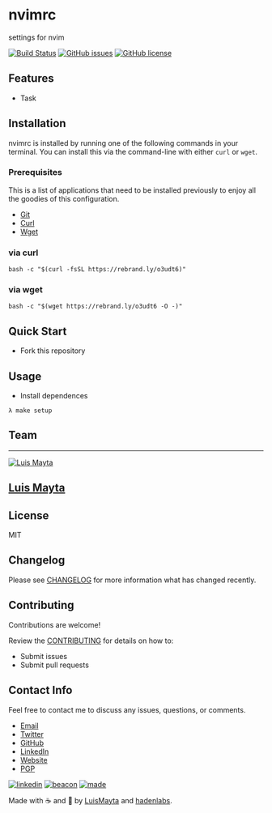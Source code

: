# nvimrc

settings for nvim

[![Build
Status](https://travis-ci.org/luismayta/nvimrc.svg)](https://travis-ci.org/luismayta/nvimrc)
[![GitHub
issues](https://img.shields.io/github/issues/luismayta/nvimrc.svg)](https://github.com/luismayta/nvimrc/issues)
[![GitHub
license](https://img.shields.io/github/license/mashape/apistatus.svg?style=flat-square)](LICENSE)

## Features

-   Task

## Installation

nvimrc is installed by running one of the following commands in your
terminal. You can install this via the command-line with either `curl`
or `wget`.

### Prerequisites

This is a list of applications that need to be installed previously to
enjoy all the goodies of this configuration.

-   [Git](http://git-scm.com)
-   [Curl](https://github.com/bagder/curl)
-   [Wget](http://www.gnu.org/software/wget)

### via curl

`bash -c "$(curl -fsSL https://rebrand.ly/o3udt6)"`

### via wget

`bash -c "$(wget https://rebrand.ly/o3udt6 -O -)"`

## Quick Start

-   Fork this repository

## Usage

-   Install dependences

``` {.bash}
λ make setup
```

## Team

  ----------------------------------------------------------------------------------
  [![Luis
  Mayta](https://github.com/luismayta.png?size=100)](https://github.com/luismayta)

  [Luis Mayta](https://github.com/luismayta)
  ----------------------------------------------------------------------------------

## License

MIT

## Changelog

Please see [CHANGELOG](CHANGELOG.md) for more information what has
changed recently.

## Contributing

Contributions are welcome!

Review the [CONTRIBUTING](docs/source/contributing.md) for details on
how to:

-   Submit issues
-   Submit pull requests

## Contact Info

Feel free to contact me to discuss any issues, questions, or comments.

-   [Email](slovacus@gmail.com:target:%20mailto:slovacus@gmail.com)
-   [Twitter](https://twitter.com/slovacus)
-   [GitHub](https://github.com/luismayta)
-   [LinkedIn](https://pe.linkedin.com/in/luismayta)
-   [Website](https://luismayta.github.io)
-   [PGP](https://keybase.io/luismayta/pgp_keys.asc)

[![linkedin](http://www.linkedin.com/img/webpromo/btn_liprofile_blue_80x15.png)](https://pe.linkedin.com/in/luismayta)
[![beacon](https://ga-beacon.appspot.com/UA-65019326-1/github.com/luismayta/nvimrc/readme)](https://github.com/luismayta/nvimrc)
[![made](https://img.shields.io/badge/Made%20with-Zsh-1f425f.svg)](http://www.zsh.org)

Made with :coffee: and :pizza: by [LuisMayta](https://github.com/luismayta) and
[hadenlabs](https://github.com/hadenlabs).
